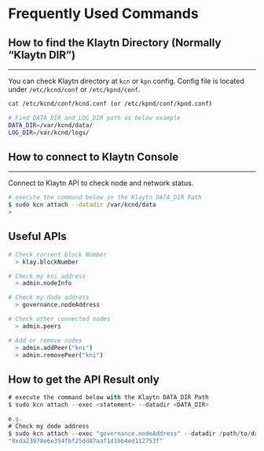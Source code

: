 # Frequently Used Commands

## How to find the Klaytn Directory (Normally “Klaytn DIR”)

***

You can check Klaytn directory at `kcn` or `kpn` config. Config file is located under `/etc/kcnd/conf` or `/etc/kpnd/conf`.

```bash
cat /etc/kcnd/conf/kcnd.conf (or /etc/kpnd/conf/kpnd.conf)

# Find DATA_DIR and LOG_DIR path as below example
DATA_DIR=/var/kcnd/data/
LOG_DIR=/var/kcnd/logs/
```

## How to connect to Klaytn Console

***

Connect to Klaytn API to check node and network status.

```bash
# execute the command below in the Klaytn DATA_DIR Path
$ sudo kcn attach --datadir /var/kcnd/data
> 
```

## Useful APIs

```bash
# Check current block Number
  > klay.blockNumber

# Check my kni address
  > admin.nodeInfo

# Check my dode address
  > governance.nodeAddress

# Check other connected nodes
  > admin.peers

# Add or remove nodes
  > admin.addPeer("kni")
  > admin.removePeer("kni")
```

## How to get the API Result only

```jsx
# execute the command below with the Klaytn DATA_DIR Path
$ sudo kcn attach --exec <statement> --datadir <DATA_DIR>

e.g.
# Check my dode address
$ sudo kcn attach --exec "governance.nodeAddress" --datadir /path/to/datadir
"0xda23978e6e354fbf25dd87aaf1d1bb4ed112753f"
```
